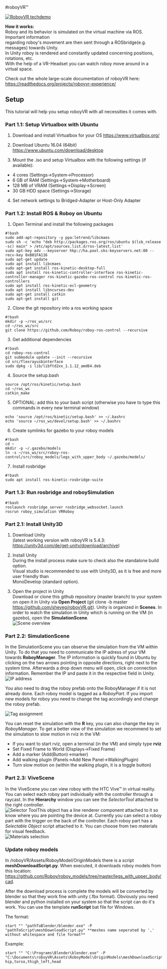 #roboyVR™

[![RoboyVR techdemo](https://raw.githubusercontent.com/sheveg/roboyVR/164b1f24ddfb1b060015f2370fcedeca5a160d78/Assets/thumbnail.png)](https://www.youtube.com/watch?v=4lgiljctMw8)

**How it works:**  
Roboy and its behavior is simulated on the virtual machine via ROS. Important information  
regarding roboy's movement are then sent through a ROSbridge(e.g. messages) towards Unity.  
In Unity roboy is rendered and constantly updated concerning positions, rotations, etc.  
With the help of a VR-Headset you can watch roboy move around in a virtual space.

Check out the whole large-scale documentation of roboyVR here:
https://readthedocs.org/projects/roboyvr-experience/

## Setup
This tutorial will help you setup roboyVR with all necessities it comes with.  

### Part 1.1: Setup Virtualbox with Ubuntu

1) Download and install Virtualbox for your OS https://www.virtualbox.org/

2) Download Ubuntu 16.04 (64bit) https://www.ubuntu.com/download/desktop

3) Mount the .iso and setup Virtualbox with the following settings (if available):

* 4 cores (Settings->System->Processor)
* 6 GB of RAM (Settings->System->Motherboard)
* 128 MB of VRAM (Settings->Display->Screen)
* 30 GB HDD space (Settings->Storage)

4) Set network settings to Bridged-Adapter or Host-Only Adapter  


### Part 1.2: Install ROS & Roboy on Ubuntu

1) Open Terminal and install the following packages

```
#!bash
sudo add-apt-repository -y ppa:letrend/libcmaes
sudo sh -c 'echo "deb http://packages.ros.org/ros/ubuntu $(lsb_release -sc) main" > /etc/apt/sources.list.d/ros-latest.list'
sudo apt-key adv --keyserver hkp://ha.pool.sks-keyservers.net:80 --recv-key 0xB01FA116
sudo apt-get update
sudo apt install libcmaes
sudo apt-get install ros-kinetic-desktop-full
sudo apt install ros-kinetic-controller-interface ros-kinetic-controller-manager ros-kinetic-gazebo-ros-control ros-kinetic-ros-controllers
sudo apt install ros-kinetic-ecl-geometry
sudo apt install libncurses-dev
sudo apt-get install catkin
sudo apt-get install git
```

2) Clone the git repository into a ros working space

```
#!bash
mkdir -p ~/ros_ws/src
cd ~/ros_ws/src
git clone https://github.com/Roboy/roboy-ros-control --recursive
```

3) Get additional dependencies

```
#!bash
cd roboy-ros-control
git submodule update --init --recursive
cd src/flexrayusbinterface
sudo dpkg -i lib/libftd2xx_1.1.12_amd64.deb
```

4) Source the setup.bash

```
source /opt/ros/kinetic/setup.bash
cd ~/ros_ws
catkin_make
```

5) OPTIONAL: add this to your bash script (otherwise you have to type this commands in every new terminal window)

```
echo 'source /opt/ros/kinetic/setup.bash' >> ~/.bashrc
echo 'source ~/ros_ws/devel/setup.bash' >> ~/.bashrc
```

6) Create symlinks for gazebo to your roboy models

```
#!bash
cd ~
mkdir -p ~/.gazebo/models
ln -s ~/ros_ws/src/roboy-ros-control/src/roboy_models/legs_with_upper_body ~/.gazebo/models/
```

7) Install rosbridge

```
#!bash
sudo apt install ros-kinetic-rosbridge-suite
```

### Part 1.3: Run rosbridge and roboySimulation

```
#!bash
roslaunch rosbridge_server rosbridge_websocket.launch
rosrun roboy_simulation VRRoboy
```
### Part 2.1: Install Unity3D

1) Download Unity  
(latest working version with roboyVR is 5.4.3: https://unity3d.com/de/get-unity/download/archive)

2) Install Unity  
During the install process make sure to check also the standalone build option.  
Visual studio is recommended to use with Unity3D, as it is free and more user friendly than  
MonoDevelop (standard option).

3) Open the project in Unity  
Download or clone this github repository (master branch) to your system on open it in Unity via **Open Project** (git clone -b master https://github.com/sheveg/roboyVR.git). Unity is organized in **Scenes**. In order to watch the simulation in Unity which is running on the VM (in gazebo), open the **SimulationScene**.  
![Scene overview](https://cloud.githubusercontent.com/assets/10234845/21025492/f72657fc-bd88-11e6-912e-877ba72d782e.png "Scene overview") 

### Part 2.2: SimulationScene ###

In the SimulationScene you can observe the simulation from the VM within Unity. To do that you need to communicate the IP adress of your VM towards **RoboyManager**. The IP information is quickly found in Ubuntu by clicking on the two arrows pointing in opposite directions, right next to the system time. Afterwards a drop down menu will open, click on connection information. Remember the IP and paste it in the respective field in Unity.  
![IP address](https://cloud.githubusercontent.com/assets/10234845/21025737/da6cda5e-bd89-11e6-8755-af5fbf4a748b.png "IP address")  
  
You also need to drag the roboy prefab onto the RoboyManager if it is not already done. Each roboy model is tagged as a *RoboyPart*. If you import new models for roboy you need to change the tag accordingly and change the roboy prefab.

![Tag assignment](https://cloud.githubusercontent.com/assets/10234845/21025736/da6bcb1e-bd89-11e6-820d-be7b42853697.png "Tag assignment")

You can reset the simulation with the **R** key, you can also change the key in *RoboyManager*. To get a better view of the simulation we recommend to set the simulation to slow motion in rviz in the VM:
* If you want to start rviz, open a terminal (in the VM) and simply type **rviz**
* Set Fixed Frame to World (Displays->Fixed Frame)
* Add a marker (Add(Button)->marker)
* Add walking plugin (Panels->Add New Panel->WalkingPlugin)
* Turn slow motion on (within the walking plugin, it is a toggle button) 

### Part 2.3: ViveScene ###

In the ViveScene you can view roboy with the HTC Vive™ in virtual reality. You can select each roboy part individually with the controller through a raycast. In the **Hierarchy** window you can see the *SelectorTool* attached to the right controller.  
![Selector Tool](https://cloud.githubusercontent.com/assets/10234845/21025739/da714120-bd89-11e6-93ee-45949cf7dfc8.png "Selector Tool")This object has a line renderer component attached to it so know where you are pointing the device at. Currently you can select a roboy part with the trigger on the back of the controller. Each roboy part has a *Selectable Object* script attached to it. You can choose from two materials for visual feedback.  
![Materials selection](https://cloud.githubusercontent.com/assets/10234845/21025738/da6c4c06-bd89-11e6-883c-db8d20462f42.png "Materials selection")

### Update roboy models ###

In /roboyVR/Assets/RoboyModel/OriginModels there is a script **meshDownloadScript.py**. When executed, it downloads roboy models from this location:  
https://github.com/Roboy/roboy_models/tree/master/legs_with_upper_body/cad.  

After the download process is complete the models will be converted by blender so that they work fine with unity (.fbx format). Obviously you need blender and python installed on your system so that the script can do it's work. You can use the template **runScript** bat file for Windows. 

The format:
```
start "" "pathToBlender/blender.exe" -P "pathToScript\meshDownloadScript.py" **meshes name seperated by ',' without whitespace and file format**
```

Example:

```
start "" "C:\Programs\Blender\blender.exe" -P "C:\Documents\roboyVR\Assets\RoboyModel\OriginModels\meshDownloadScript.py" hip,torso,thigh_left,head
```

